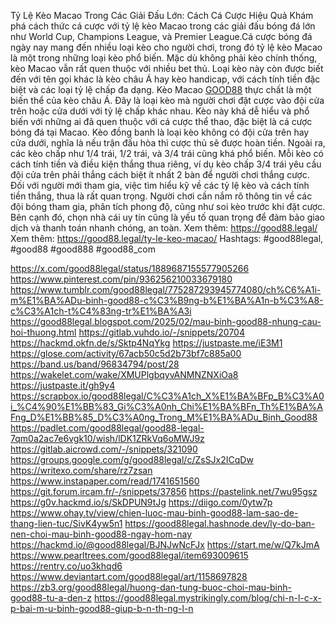 Tỷ Lệ Kèo Macao Trong Các Giải Đấu Lớn: Cách Cá Cược Hiệu Quả
Khám phá cách thức cá cược với tỷ lệ kèo Macao trong các giải đấu bóng đá lớn như World Cup, Champions League, và Premier League.Cá cược bóng đá ngày nay mang đến nhiều loại kèo cho người chơi, trong đó tỷ lệ kèo Macao là một trong những loại kèo phổ biến. Mặc dù không phải kèo chính thống, kèo Macao vẫn rất quen thuộc với nhiều bet thủ. Loại kèo này còn được biết đến với tên gọi khác là kèo châu Á hay kèo handicap, với cách tính tiền đặc biệt và các loại tỷ lệ chấp đa dạng.
Kèo Macao [GOOD88](https://good88.legal/) thực chất là một biến thể của kèo châu Á. Đây là loại kèo mà người chơi đặt cược vào đội cửa trên hoặc cửa dưới với tỷ lệ chấp khác nhau. Kèo này khá dễ hiểu và phổ biến với những ai đã quen thuộc với cá cược thể thao, đặc biệt là cá cược bóng đá tại Macao.
Kèo đồng banh là loại kèo không có đội cửa trên hay cửa dưới, nghĩa là nếu trận đấu hòa thì cược thủ sẽ được hoàn tiền. Ngoài ra, các kèo chấp như 1/4 trái, 1/2 trái, và 3/4 trái cũng khá phổ biến. Mỗi kèo có cách tính tiền và điều kiện thắng thua riêng, ví dụ kèo chấp 3/4 trái yêu cầu đội cửa trên phải thắng cách biệt ít nhất 2 bàn để người chơi thắng cược.
Đối với người mới tham gia, việc tìm hiểu kỹ về các tỷ lệ kèo và cách tính tiền thắng, thua là rất quan trọng. Người chơi cần nắm rõ thông tin về các đội bóng tham gia, phân tích phong độ, cũng như soi kèo trước khi đặt cược. Bên cạnh đó, chọn nhà cái uy tín cũng là yếu tố quan trọng để đảm bảo giao dịch và thanh toán nhanh chóng, an toàn.
Xem thêm: https://good88.legal/
Xem thêm: https://good88.legal/ty-le-keo-macao/
Hashtags: #good88legal, #good88 #good888 #good88_com


https://x.com/good88legal/status/1889687155577905266
https://www.pinterest.com/pin/936256210033679180
https://www.tumblr.com/good88legal/775287293945774080/ch%C6%A1i-m%E1%BA%ADu-binh-good88-c%C3%B9ng-b%E1%BA%A1n-b%C3%A8-c%C3%A1ch-t%C4%83ng-tr%E1%BA%A3i
https://good88legal.blogspot.com/2025/02/mau-binh-good88-nhung-cau-hoi-thuong.html
https://gitlab.vuhdo.io/-/snippets/20704
https://hackmd.okfn.de/s/Sktp4NqYkg
https://justpaste.me/iE3M1
https://glose.com/activity/67acb50c5d2b73bf7c885a00
https://band.us/band/96834794/post/28
https://wakelet.com/wake/XMUPlgbqyvANMNZNXiOa8
https://justpaste.it/gh9y4
https://scrapbox.io/good88legal/C%C3%A1ch_X%E1%BA%BFp_B%C3%A0i_%C4%90%E1%BB%83_Gi%C3%A0nh_Chi%E1%BA%BFn_Th%E1%BA%AFng_D%E1%BB%85_D%C3%A0ng_Trong_M%E1%BA%ADu_Binh_Good88
https://padlet.com/good88legal/good88-legal-7qm0a2ac7e6vgk10/wish/lDK1ZRkVq6oMWJ9z
https://gitlab.aicrowd.com/-/snippets/321090
https://groups.google.com/g/good88legal/c/ZsSJx2ICqDw
https://writexo.com/share/rz7zsan
https://www.instapaper.com/read/1741651560
https://git.forum.ircam.fr/-/snippets/37856
https://pastelink.net/7wu95gsz
https://g0v.hackmd.io/s/SkDPUN9tJg
https://diigo.com/0ytw7p
https://www.ohay.tv/view/chien-luoc-mau-binh-good88-lam-sao-de-thang-lien-tuc/SivK4yw5n1
https://good88legal.hashnode.dev/ly-do-ban-nen-choi-mau-binh-good88-ngay-hom-nay
https://hackmd.io/@good88legal/BJNJwNcFJx
https://start.me/w/Q7kJmA
https://www.pearltrees.com/good88legal/item693009615
https://rentry.co/uo3khqd6
https://www.deviantart.com/good88legal/art/1158697828
https://zb3.org/good88legal/huong-dan-tung-buoc-choi-mau-binh-good88-tu-a-den-z
https://good88legal.mystrikingly.com/blog/chi-n-l-c-x-p-bai-m-u-binh-good88-giup-b-n-th-ng-l-n

